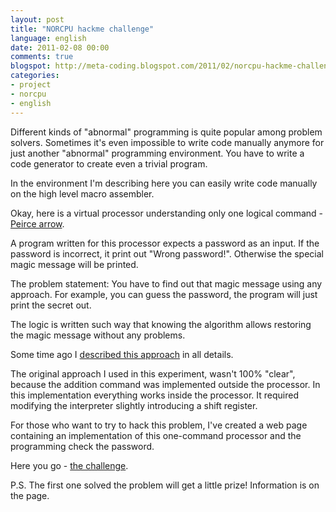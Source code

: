 ```yaml
---
layout: post
title: "NORCPU hackme challenge"
language: english
date: 2011-02-08 00:00
comments: true
blogspot: http://meta-coding.blogspot.com/2011/02/norcpu-hackme-challenge.html
categories: 
- project
- norcpu
- english
---
```

Different kinds of "abnormal" programming is quite popular among problem solvers. Sometimes it's even impossible to write code manually anymore for just another "abnormal" programming environment. You have to write a code generator to create even a trivial program.

In the environment I'm describing here you can easily write code manually on the high level macro assembler.

Okay, here is a virtual processor understanding only one logical command - [Peirce arrow][].

[Peirce arrow]: http://en.wikipedia.org/wiki/Logical_NOR

A program written for this processor expects a password as an input. If the password is incorrect, it print out "Wrong password!". Otherwise the special magic message will be printed.

The problem statement: You have to find out that magic message using any approach. For example, you can guess the password, the program will just print the secret out.

The logic is written such way that knowing the algorithm allows restoring the magic message without any problems.

Some time ago I [described this approach][Modelling a CPU with only one operation] in all details.

The original approach I used in this experiment, wasn't 100% "clear", because the addition command was implemented outside the processor. In this implementation everything works inside the processor. It required modifying the interpreter slightly introducing a shift register.

For those who want to try to hack this problem, I've created a web page containing an implementation of this one-command processor and the programming check the password.

Here you go - [the challenge][Challenge].

[Challenge]: /projects/norcpu/challenge/norcpu.html

P.S. The first one solved the problem will get a little prize! Information is on the page.

[Modelling a CPU with only one operation]: /blog/english/2010/04/06/modelling-a-cpu-with-only-one-operation/

